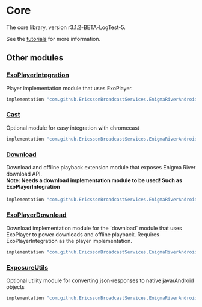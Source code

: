 # Core

The core library, version r3.1.2-BETA-LogTest-5.

See the [tutorials](tutorials/index.md) for more information.

## Other modules

### [ExoPlayerIntegration](https://github.com/EricssonBroadcastServices/EnigmaRiverAndroidExoPlayerIntegration/tree/r3.1.2-BETA-LogTest-5)

<p>Player implementation module that uses ExoPlayer.</p>

```gradle
implementation "com.github.EricssonBroadcastServices.EnigmaRiverAndroid:exoplayerintegration:r3.1.2-BETA-LogTest-5"
```

### [Cast](https://github.com/EricssonBroadcastServices/EnigmaRiverAndroidCast/tree/r3.1.2-BETA-LogTest-5)

<p>Optional module for easy integration with chromecast</p>

```gradle
implementation "com.github.EricssonBroadcastServices.EnigmaRiverAndroid:cast:r3.1.2-BETA-LogTest-5"
```

### [Download](https://github.com/EricssonBroadcastServices/EnigmaRiverAndroidDownload/tree/r3.1.2-BETA-LogTest-5)

<p>Download and offline playback extension module that exposes Enigma River download API.</p>
<h4 style="margin-top: -1em">Note: Needs a download implementation module to be used! Such as ExoPlayerIntegration</h4>

```gradle
implementation "com.github.EricssonBroadcastServices.EnigmaRiverAndroid:download:r3.1.2-BETA-LogTest-5"
```

### [ExoPlayerDownload](https://github.com/EricssonBroadcastServices/EnigmaRiverAndroidExoPlayerDownload/tree/r3.1.2-BETA-LogTest-5)

<p>Download implementation module for the `download` module that uses ExoPlayer to power downloads and offline playback. Requires ExoPlayerIntegration as the player implementation.</p>

```gradle
implementation "com.github.EricssonBroadcastServices.EnigmaRiverAndroid:exoPlayerDownload:r3.1.2-BETA-LogTest-5"
```

### [ExposureUtils](https://github.com/EricssonBroadcastServices/EnigmaRiverAndroidExposureUtils/tree/r3.1.2-BETA-LogTest-5)

<p>Optional utility module for converting json-responses to native java/Android objects</p>

```gradle
implementation "com.github.EricssonBroadcastServices.EnigmaRiverAndroid:exposureUtils:r3.1.2-BETA-LogTest-5"
```